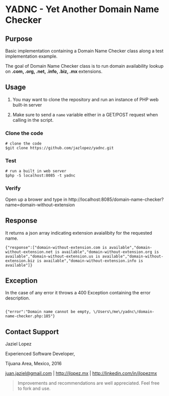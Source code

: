 # YADNC - Yet Another Domain Name Checker

## Purpose
Basic implementation containing a Domain Name Checker class along a test implementation example. 

The goal of Domain Name Checker class is to run domain availability lookup on <b>.com, .org, .net, .info, .biz, .mx </b> extensions.

## Usage

1. You may want to clone the repository and run an instance of PHP web built-in server

2. Make sure to send a `name` variable either in a GET/POST request when calling in the script.

### Clone the code 

```
# clone the code
$git clone https://github.com/jazlopez/yadnc.git
```

### Test

```
# run a built in web server
$php -S localhost:8085 -t yadnc
```

### Verify
Open up a brower and type in http://localhost:8085/domain-name-checker?name=domain-without-extension


## Response

It returns a json array indicating extension avaialibity for the requested name.

```
{"response":["domain-without-extension.com is available","domain-without-extension.net is available","domain-without-extension.org is available","domain-without-extension.us is available","domain-without-extension.biz is available","domain-without-extension.info is available"]}
```

## Exception

In the case of any error it throws a 400 Exception containing the error description.

```

{"error":"Domain name cannot be empty, \/Users\/me\/yadnc\/domain-name-checker.php:185"}

```

## Contact Support

Jaziel Lopez

Experienced Software Developer, 

Tijuana Area, Mexico, 2016

<a target="_blank" href="mailto: juan.jaziel@gmail.com">juan.jaziel@gmail.com</a> | <a target="_blank" href="http://jlopez.mx">http://jlopez.mx</a> | <a target="_blank" href="http://linkedin.com/in/jlopezmx">http://linkedin.com/in/jlopezmx</a>

> Improvements and recommendations are well appreciated. Feel free to fork and use.
